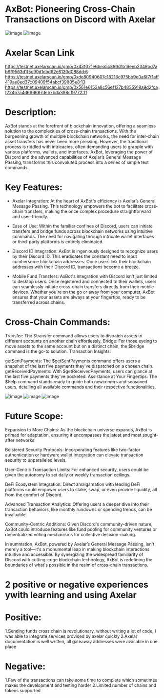 # AxBot: Pioneering Cross-Chain Transactions on Discord with Axelar

![image](https://github.com/surbhit14/AxBot/assets/82264758/9c28a85c-edcb-43ea-9fa4-dfc3475cb3b8)
![image](https://github.com/surbhit14/AxBot/assets/82264758/77c07960-33be-42d9-8d50-b9d6fc94746e)


# Axelar Scan Link
https://testnet.axelarscan.io/gmp/0x43f021e6bea5c886d1b16eeb2349bd7ab6f9563d1f5c90d1cbd62e6120d088dd:6
https://testnet.axelarscan.io/gmp/0xde80940607c18216c975bb9e0a6f7f1aff419ae8ed37c09409f54abcf39805e8:13
https://testnet.axelarscan.io/gmp/0x561e6153a8c56ef127b4835918a9d2fcaf724b7a4d696687deb7bda398cf9772:11

# Description:
AxBot stands at the forefront of blockchain innovation, offering a seamless solution to the complexities of cross-chain transactions. With the burgeoning growth of multiple blockchain networks, the need for inter-chain asset transfers has never been more pressing. However, the traditional process is riddled with intricacies, often demanding users to grapple with various platforms, wallets, and interfaces. AxBot, leveraging the power of Discord and the advanced capabilities of Axelar’s General Message Passing, transforms this convoluted process into a series of simple text commands.

# Key Features:

- Axelar Integration: At the heart of AxBot's efficiency is Axelar’s General Message Passing. This technology empowers the bot to facilitate cross-chain transfers, making the once complex procedure straightforward and user-friendly.

- Ease of Use: Within the familiar confines of Discord, users can initiate transfers and bridge funds across blockchain networks using intuitive commands. The need for navigating through intricate wallet interfaces or third-party platforms is entirely eliminated.

- Discord ID Integration: AxBot is ingeniously designed to recognize users by their Discord ID. This eradicates the constant need to input cumbersome blockchain addresses. Once users link their blockchain addresses with their Discord ID, transactions become a breeze.

- Mobile Fund Transfers: AxBot's integration with Discord isn't just limited to desktop users. Once registered and connected to their wallets, users can seamlessly initiate cross-chain transfers directly from their mobile devices. Whether you're on the go or away from your computer, AxBot ensures that your assets are always at your fingertips, ready to be transferred across chains.

# Cross-Chain Commands:

Transfer: The $transfer command allows users to dispatch assets to different accounts on another chain effortlessly.
Bridge: For those eyeing to move assets to the same account but on a distinct chain, the $bridge command is the go-to solution.
Transaction Insights:

getSentPayments: The $getSentPayments command offers users a snapshot of the last five payments they've dispatched on a chosen chain.
getReceivedPayments: With $getReceivedPayments, users can glance at the last five payments they've pocketed.
Assistance at Your Fingertips: The $help command stands ready to guide both newcomers and seasoned users, detailing all available commands and their respective functionalities.

![image](https://github.com/surbhit14/AxBot/assets/82264758/110ef104-fd33-4b78-8e5a-fc523667d012)
![image](https://github.com/surbhit14/AxBot/assets/82264758/3b51409a-a456-4c8d-a655-c4d2db7a689a)
![image](https://github.com/surbhit14/AxBot/assets/82264758/5aca1091-16ac-4c23-bebb-3a0641dc0962)


# Future Scope:

Expansion to More Chains: As the blockchain universe expands, AxBot is primed for adaptation, ensuring it encompasses the latest and most sought-after networks.

Bolstered Security Protocols: Incorporating features like two-factor authentication or hardware wallet integration can elevate transaction security to unparalleled levels.

User-Centric Transaction Limits: For enhanced security, users could be given the autonomy to set daily or weekly transaction ceilings.

DeFi Ecosystem Integration: Direct amalgamation with leading DeFi platforms could empower users to stake, swap, or even provide liquidity, all from the comfort of Discord.

Advanced Transaction Analytics: Offering users a deeper dive into their transaction behaviors, like monthly rundowns or spending trends, can be invaluable.

Community-Centric Additions: Given Discord's community-driven nature, AxBot could introduce features like fund pooling for community ventures or decentralized voting mechanisms for collective decision-making.

In summation, AxBot, powered by Axelar’s General Message Passing, isn't merely a tool—it's a monumental leap in making blockchain interactions intuitive and accessible. By synergizing the widespread familiarity of Discord with cutting-edge blockchain technology, AxBot is redefining the boundaries of what's possible in the realm of cross-chain transactions.

# 2 positive or negative experiences ywith learning and using Axelar

# Positive:
1.Sending funds cross chain is revolutionary, without writing a lot of code, I was able to integrate services provided by axelar quickly
2.Axelar documentation is well written, all gateaway addresses were available in one place

# Negative:
1.Few of the transactions can take some time to complete which sometimes makes the development and testing harder
2.Limited number of chains and tokens supported
